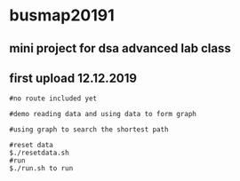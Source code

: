 # busmap20191

## mini project for dsa advanced lab class

## first upload 12.12.2019
	
	#no route included yet
	
	#demo reading data and using data to form graph
	
	#using graph to search the shortest path
	
	#reset data
	$./resetdata.sh
	#run  
	$./run.sh to run 
